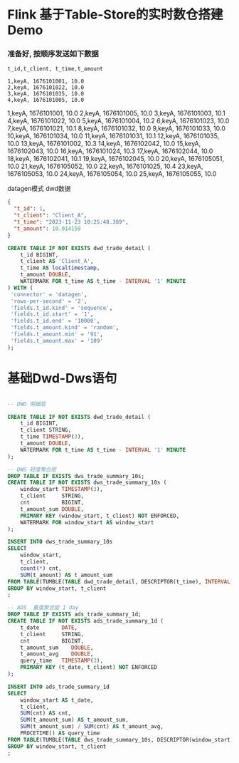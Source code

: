 
# Flink 基于Table-Store的实时数仓搭建Demo 


###  准备好, 按顺序发送如下数据
```text
t_id,t_client, t_time,t_amount

1,keyA, 1676101001, 10.0
2,keyA, 1676101022, 10.0
3,keyA, 1676101035, 10.0
4,keyA, 1676101005, 10.0

```

1,keyA, 1676101001, 10.0
2,keyA, 1676101005, 10.0
3,keyA, 1676101003, 10.1
4,keyA, 1676101022, 10.0
5,keyA, 1676101004, 10.2
6,keyA, 1676101023, 10.0
7,keyA, 1676101021, 10.1
8,keyA, 1676101032, 10.0
9,keyA, 1676101033, 10.0
10,keyA, 1676101034, 10.0
11,keyA, 1676101031, 10.1
12,keyA, 1676101035, 10.0
13,keyA, 1676101002, 10.3
14,keyA, 1676102042, 10.0
15,keyA, 1676102043, 10.0
16,keyA, 1676101024, 10.3
17,keyA, 1676102044, 10.0
18,keyA, 1676102041, 10.1
19,keyA, 1676102045, 10.0
20,keyA, 1676105051, 10.0
21,keyA, 1676105052, 10.0
22,keyA, 1676101025, 10.4
23,keyA, 1676105053, 10.0
24,keyA, 1676105054, 10.0
25,keyA, 1676105055, 10.0

datagen模式 dwd数据

```json
{
  "t_id": 1,
  "t_client": "Client_A",
  "t_time": "2023-11-23 10:25:48.389",
  "t_amount": 10.014159
}

```

```sql
CREATE TABLE IF NOT EXISTS dwd_trade_detail (
    t_id BIGINT, 
    t_client AS 'Client_A',
    t_time AS localtimestamp,
    t_amount DOUBLE,
    WATERMARK FOR t_time AS t_time - INTERVAL '1' MINUTE
) WITH (
 'connector' = 'datagen',
 'rows-per-second' = '2',
 'fields.t_id.kind' = 'sequence',
 'fields.t_id.start' = '1',
 'fields.t_id.end' = '10000',
 'fields.t_amount.kind' = 'random',
 'fields.t_amount.min' = '91',
 'fields.t_amount.max' = '109'
);

```


# 基础Dwd-Dws语句

```sql

-- DWD 明细层

CREATE TABLE IF NOT EXISTS dwd_trade_detail (
    t_id BIGINT, 
    t_client STRING,
    t_time TIMESTAMP(3),
    t_amount DOUBLE,
    WATERMARK FOR t_time AS t_time - INTERVAL '1' MINUTE
);

-- DWS 轻度聚合层 
DROP TABLE IF EXISTS dws_trade_summary_10s;
CREATE TABLE IF NOT EXISTS dws_trade_summary_10s (
    window_start TIMESTAMP(3),
    t_client     STRING,
    cnt          BIGINT,
    t_amount_sum DOUBLE,
    PRIMARY KEY (window_start, t_client) NOT ENFORCED,
    WATERMARK FOR window_start AS window_start
);

INSERT INTO dws_trade_summary_10s 
SELECT 
    window_start,  
    t_client, 
    count(*) cnt, 
    SUM(t_amount) AS t_amount_sum 
FROM TABLE(TUMBLE(TABLE dwd_trade_detail, DESCRIPTOR(t_time), INTERVAL '10' SECONDS)) 
GROUP BY window_start, t_client 
;

-- ADS  重度聚合层 1 day 
DROP TABLE IF EXISTS ads_trade_summary_1d;
CREATE TABLE IF NOT EXISTS ads_trade_summary_1d (
    t_date       DATE,
    t_client     STRING,
    cnt          BIGINT,
    t_amount_sum    DOUBLE,
    t_amount_avg    DOUBLE,
    query_time   TIMESTAMP(3),
    PRIMARY KEY (t_date, t_client) NOT ENFORCED
);

INSERT INTO ads_trade_summary_1d
SELECT
    window_start AS t_date,
    t_client,
    SUM(cnt) AS cnt,
    SUM(t_amount_sum) AS t_amount_sum,
    SUM(t_amount_sum) / SUM(cnt) AS t_amount_avg,
    PROCETIME() AS query_time
FROM TABLE(TUMBLE(TABLE dws_trade_summary_10s, DESCRIPTOR(window_start), INTERVAL '1' DAYS))
GROUP BY window_start, t_client
;

```






